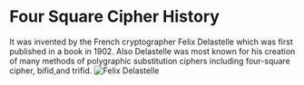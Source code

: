 # Four Square Cipher History
It was invented by the French cryptographer Felix Delastelle which was first published in a book in 1902. Also Delastelle was most known for his creation of many methods of polygraphic substitution ciphers including four-square cipher, bifid,and trifid.
![Felix Delastelle](https://www.google.com/url?sa=i&url=https%3A%2F%2Fbillatnapier.medium.com%2Ffor-the-love-of-ciphers-four-square-1eb053edd9c&psig=AOvVaw38PGhfX5CfSLUTCt8ULfNG&ust=1608130381900000&source=images&cd=vfe&ved=0CAIQjRxqFwoTCND4sOOe0O0CFQAAAAAdAAAAABAD)

